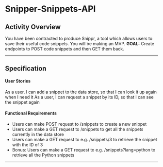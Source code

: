 # Snipper-Snippets-API

## Activity Overview
You have been contracted to produce Snippr, a tool which allows users to save their useful code snippets. You will be making an MVP.
**GOAL:** Create endpoints to POST code snippets and then GET them back.
***

## Specification
#### User Stories
As a user, I can add a snippet to the data store, so that I can look it up again when I need it
As a user, I can request a snippet by its ID, so that I can see the snippet again

#### Functional Requirements
- Users can make POST request to /snippets to create a new snippet
- Users can make a GET request to /snippets to get all the snippets currently in the data store
- Users can make a GET request to e.g. /snippets/3 to retrieve the snippet with the ID of 3
- Bonus: Users can make a GET request to e.g. /snippets?lang=python to retrieve all the Python snippets
***
